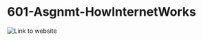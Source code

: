 # 601-Asgnmt-HowInternetWorks

 ![Link to website](https://sowmyak91.github.io/601-Asgnmt-HowInternetWorks/)

